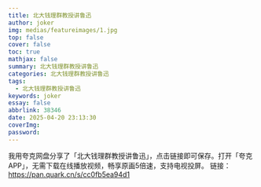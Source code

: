 ```yaml
---
title: 北大钱理群教授讲鲁迅
author: joker
img: medias/featureimages/1.jpg
top: false
cover: false
toc: true
mathjax: false
summary: 北大钱理群教授讲鲁迅
categories: 北大钱理群教授讲鲁迅
tags:
  - 北大钱理群教授讲鲁迅
keywords: joker
essay: false
abbrlink: 38346
date: 2025-04-20 23:13:30
coverImg:
password:
---
```


我用夸克网盘分享了「北大钱理群教授讲鲁迅」，点击链接即可保存。打开「夸克APP」，无需下载在线播放视频，畅享原画5倍速，支持电视投屏。
链接：https://pan.quark.cn/s/cc0fb5ea94d1
